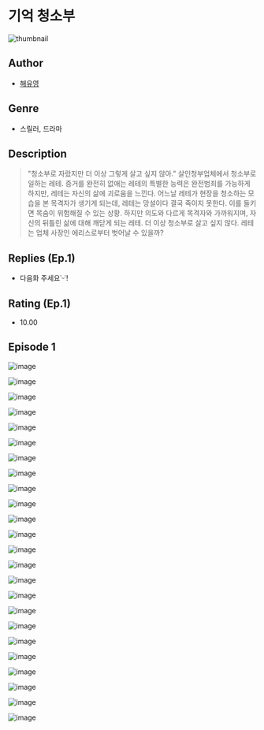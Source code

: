 # 기억 청소부
![thumbnail](https://image-comic.pstatic.net/user_contents_data/challenge_comic/2023/05/25/upload_4063150891008746849_480x623.jpeg)

## Author
- [해유영](https://comic.naver.com/artistTitle?id=367230)

## Genre
- 스릴러, 드라마

## Description
> "청소부로 자랐지만 더 이상 그렇게 살고 싶지 않아." 살인청부업체에서 청소부로 일하는 레테. 증거를 완전히 없애는 레테의 특별한 능력은 완전범죄를 가능하게 하지만, 레테는 자신의 삶에 괴로움을 느낀다. 어느날 레테가 현장을 청소하는 모습을 본 목격자가 생기게 되는데, 레테는 망설이다 결국 죽이지 못한다. 이를 들키면 목숨이 위험해질 수 있는 상황. 하지만 의도와 다르게 목격자와 가까워지며, 자신의 뒤틀린 삶에 대해 깨닫게 되는 레테. 더 이상 청소부로 살고 싶지 않다. 레테는 업체 사장인 에리스로부터 벗어날 수 있을까?

## Replies (Ep.1)
- 다음화 주세요˙ᵕ˙!

## Rating (Ep.1)
- 10.00

## Episode 1
![image](https://image-comic.pstatic.net/user_contents_data/challenge_comic/2023/05/25/367230/upload_3474585821367121202.jpeg)

![image](https://image-comic.pstatic.net/user_contents_data/challenge_comic/2023/05/25/367230/upload_7089901906733523511.jpeg)

![image](https://image-comic.pstatic.net/user_contents_data/challenge_comic/2023/05/25/367230/upload_7005402217677284400.jpeg)

![image](https://image-comic.pstatic.net/user_contents_data/challenge_comic/2023/05/25/367230/upload_7077745692590039856.jpeg)

![image](https://image-comic.pstatic.net/user_contents_data/challenge_comic/2023/05/25/367230/upload_3617904954451245414.jpeg)

![image](https://image-comic.pstatic.net/user_contents_data/challenge_comic/2023/05/25/367230/upload_4062583522268898096.jpeg)

![image](https://image-comic.pstatic.net/user_contents_data/challenge_comic/2023/05/25/367230/upload_7077466420861284663.jpeg)

![image](https://image-comic.pstatic.net/user_contents_data/challenge_comic/2023/05/25/367230/upload_7363777049761755961.jpeg)

![image](https://image-comic.pstatic.net/user_contents_data/challenge_comic/2023/05/25/367230/upload_7219659868756850224.jpeg)

![image](https://image-comic.pstatic.net/user_contents_data/challenge_comic/2023/05/25/367230/upload_3630520760213464371.jpeg)

![image](https://image-comic.pstatic.net/user_contents_data/challenge_comic/2023/05/25/367230/upload_3760613871316316726.jpeg)

![image](https://image-comic.pstatic.net/user_contents_data/challenge_comic/2023/05/25/367230/upload_7004278512428332345.jpeg)

![image](https://image-comic.pstatic.net/user_contents_data/challenge_comic/2023/05/25/367230/upload_3905292919878268258.jpeg)

![image](https://image-comic.pstatic.net/user_contents_data/challenge_comic/2023/05/25/367230/upload_3832624177800754020.jpeg)

![image](https://image-comic.pstatic.net/user_contents_data/challenge_comic/2023/05/25/367230/upload_7003435208485134643.jpeg)

![image](https://image-comic.pstatic.net/user_contents_data/challenge_comic/2023/05/25/367230/upload_3486455921166541156.jpeg)

![image](https://image-comic.pstatic.net/user_contents_data/challenge_comic/2023/05/25/367230/upload_3991373870773319525.jpeg)

![image](https://image-comic.pstatic.net/user_contents_data/challenge_comic/2023/05/25/367230/upload_7306353062119040356.jpeg)

![image](https://image-comic.pstatic.net/user_contents_data/challenge_comic/2023/05/25/367230/upload_3919033697196783458.jpeg)

![image](https://image-comic.pstatic.net/user_contents_data/challenge_comic/2023/05/25/367230/upload_7003490376520852530.jpeg)

![image](https://image-comic.pstatic.net/user_contents_data/challenge_comic/2023/05/25/367230/upload_3977862874339554917.jpeg)

![image](https://image-comic.pstatic.net/user_contents_data/challenge_comic/2023/05/25/367230/upload_3918756431153739316.jpeg)

![image](https://image-comic.pstatic.net/user_contents_data/challenge_comic/2023/05/25/367230/upload_7234577819200991332.jpeg)

![image](https://image-comic.pstatic.net/user_contents_data/challenge_comic/2023/05/25/367230/upload_3977913455400411747.jpeg)
